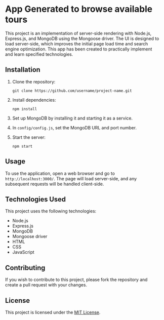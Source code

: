 # App Generated to browse available tours 

This project is an implementation of server-side rendering with Node.js, Express.js, and MongoDB using the Mongoose driver. The UI is designed to load server-side, which improves the initial page load time and search engine optimization. 
This app has been created to practically implement and learn specified technologies.

## Installation

1. Clone the repository: 
   ```
   git clone https://github.com/username/project-name.git
   ```
   
2. Install dependencies:
   ```
   npm install
   ```
   
3. Set up MongoDB by installing it and starting it as a service. 

4. In `config/config.js`, set the MongoDB URL and port number. 

5. Start the server:
   ```
   npm start
   ```
   
## Usage

To use the application, open a web browser and go to `http://localhost:3000/`. The page will load server-side, and any subsequent requests will be handled client-side.

## Technologies Used

This project uses the following technologies:
- Node.js
- Express.js
- MongoDB
- Mongoose driver
- HTML
- CSS
- JavaScript

## Contributing

If you wish to contribute to this project, please fork the repository and create a pull request with your changes. 

## License

This project is licensed under the [MIT License](LICENSE.md).
